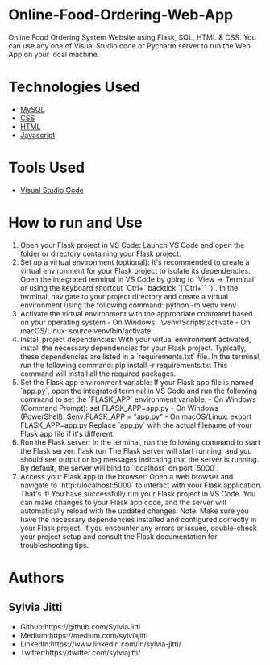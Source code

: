 # Online-Food-Ordering-Web-App
Online Food Ordering System Website using Flask, SQL, HTML & CSS. You can use any one of Visual Studio code or Pycharm server to run the Web App on your local machine.

# Technologies Used
<ul>
<a href="https://www.mysql.com/"><li>MySQL</a></li>
<a href="https://flask.palletsprojects.com/en/2.3.x/><li>FLASK</a></li>
<a href="https://www.w3.org/Style/CSS/Overview.en.html"><li>CSS</a></li>
<a href="https://www.w3.org/TR/html52/"><li>HTML</a></li>
<a href="https://www.javascript.com/"><li>Javascript</a></li>
</ul>

# Tools Used
<ul>
  <a href="https://code.visualstudio.com/docs/editor/vscode-web"><li>Visual Studio Code</a></li>
</ul>

# How to run and Use
<ol>
<li>Open your Flask project in VS Code: Launch VS Code and open the folder or directory containing your Flask project.</li>
<li>Set up a virtual environment (optional): It's recommended to create a virtual environment for your Flask project to isolate its dependencies. Open the integrated terminal in VS Code by going to `View → Terminal` or using the keyboard shortcut `Ctrl+` backtick `(`Ctrl+`` `)`. In the terminal, navigate to your project directory and create a virtual environment using the following command:
   python -m venv venv</li>
<li>Activate the virtual environment with the appropriate command based on your operating system
   - On Windows:
     .\venv\Scripts\activate
   - On macOS/Linux:
     source venv/bin/activate</li>
<li>Install project dependencies: With your virtual environment activated, install the necessary dependencies for your Flask project. Typically, these dependencies are listed in a `requirements.txt` file. In the terminal, run the following command:
   pip install -r requirements.txt
   This command will install all the required packages.</li>
<li>Set the Flask app environment variable: If your Flask app file is named `app.py`, open the integrated terminal in VS Code and run the following command to set the `FLASK_APP` environment variable:
   - On Windows (Command Prompt): 
     set FLASK_APP=app.py
   - On Windows (PowerShell):
     $env:FLASK_APP = "app.py"
   - On macOS/Linux:
     export FLASK_APP=app.py
   Replace `app.py` with the actual filename of your Flask app file if it's different.</li>
<li>Run the Flask server: In the terminal, run the following command to start the Flask server:
   flask run
   The Flask server will start running, and you should see output or log messages indicating that the server is running. By default, the server will bind to `localhost` on port `5000`.</li>
<li>Access your Flask app in the browser: Open a web browser and navigate to `http://localhost:5000` to interact with your Flask application.
That's it! You have successfully run your Flask project in VS Code. You can make changes to your Flask app code, and the server will automatically reload with the updated changes.
Note: Make sure you have the necessary dependencies installed and configured correctly in your Flask project. If you encounter any errors or issues, double-check your project setup and consult the Flask documentation for troubleshooting tips.</>
</ol>                              

# Authors
## Sylvia Jitti
<ul>
<li>Github:https://github.com/SylviaJitti</li>
<li>Medium:https://medium.com/sylviajitti</li>
<li>LinkedIn:https://www.linkedin.com/in/sylvia-jitti/</li>
<li>Twitter:https://twitter.com/sylviajitti/</li>
</ul>

